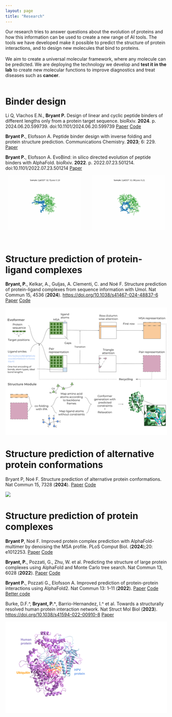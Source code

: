 ```yaml
---
layout: page
title: "Research"
---
```



Our research tries to answer questions about the evolution of proteins and how this information can be used to create a new range of AI tools.
The tools we have developed make it possible to predict the structure of protein interactions, and to design new molecules that bind to proteins.
<br>
<br>
We aim to create a universal molecular framework, where any molecule can be predicted.
We are deploying the technology we develop and **test it in the lab** to create new molecular functions to improve diagnostics and treat diseases such as **cancer**.
<br>
<br>


# Binder design

Li Q, Vlachos E.N., **Bryant P.** Design of linear and cyclic peptide binders of different lengths only from a protein target sequence. bioRxiv. **2024**. p. 2024.06.20.599739. doi:10.1101/2024.06.20.599739
[Paper](https://www.biorxiv.org/content/10.1101/2024.06.20.599739v1)
[Code](https://github.com/patrickbryant1/EvoBind)

**Bryant P.**, Elofsson A. Peptide binder design with inverse folding and protein structure prediction. Communications Chemistry. **2023**; 6: 229.
[Paper](https://www.nature.com/articles/s42004-023-01029-7)

**Bryant P.**, Elofsson A. EvoBind: in silico directed evolution of peptide binders with AlphaFold. bioRxiv. **2022**. p. 2022.07.23.501214. doi:10.1101/2022.07.23.501214
[Paper](https://www.biorxiv.org/content/10.1101/2022.07.23.501214v1)


<p align="center">
  <img alt="Linear" src="./assets/linear.gif" width="45%">
&nbsp; &nbsp; &nbsp; &nbsp;
  <img alt="Cyclic" src="./assets/cyclic.gif" width="45%">
</p>

<br>

# Structure prediction of protein-ligand complexes

**Bryant, P.**, Kelkar, A., Guljas, A. Clementi, C. and Noé F. Structure prediction of protein-ligand complexes from sequence information with Umol. Nat Commun 15, 4536 (**2024**). https://doi.org/10.1038/s41467-024-48837-6
[Paper](https://www.nature.com/articles/s41467-024-48837-6)
[Code](https://github.com/patrickbryant1/Umol)

<img src="./assets/Umol.svg"   />

<br>

# Structure prediction of alternative protein conformations

Bryant P, Noé F. Structure prediction of alternative protein conformations. Nat Commun 15, 7328 (**2024**).
[Paper](https://www.nature.com/articles/s41467-024-51507-2)
[Code](https://github.com/patrickbryant1/Cfold/tree/master)

<img src="./assets/Cfold.mov"  />

<br>

# Structure prediction of protein complexes

**Bryant P**, Noé F. Improved protein complex prediction with AlphaFold-multimer by denoising the MSA profile. PLoS Comput Biol. (**2024**);20: e1012253.
[Paper](https://journals.plos.org/ploscompbiol/article?id=10.1371/journal.pcbi.1012253)
[Code](https://github.com/patrickbryant1/AFProfile)

**Bryant, P.**, Pozzati, G., Zhu, W. et al. Predicting the structure of large protein complexes using AlphaFold and Monte Carlo tree search. Nat Commun 13, 6028 (**2022**).
[Paper](https://www.nature.com/articles/s41467-022-33729-4)
[Code](https://github.com/patrickbryant1/MoLPC)

**Bryant P.**, Pozzati G., Elofsson A. Improved prediction of protein-protein interactions using AlphaFold2. Nat Commun 13: 1–11 (**2022**).
[Paper](https://www.nature.com/articles/s41467-022-28865-w)
[Code](https://gitlab.com/ElofssonLab/FoldDock)
[Better code](https://github.com/patrickbryant1/SpeedPPI)

Burke, D.F.^, **Bryant, P.^**, Barrio-Hernandez, I.^ et al. Towards a structurally resolved human protein interaction network. Nat Struct Mol Biol (**2023**). https://doi.org/10.1038/s41594-022-00910-8
[Paper](https://www.nature.com/articles/s41594-022-00910-8)


<img src="./assets/complexes.svg"  />
<br>
